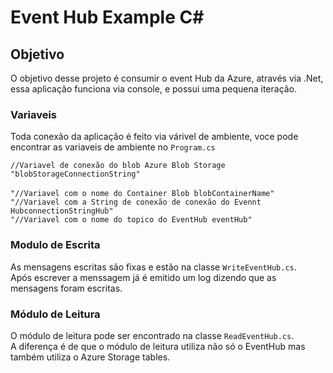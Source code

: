 # Event Hub Example C#

## Objetivo
O objetivo desse projeto é consumir o event Hub da Azure, através via .Net, essa aplicação funciona via console, e possui uma pequena iteração.

### Variaveis

Toda conexão da aplicação é feito via várivel de ambiente, voce pode encontrar as variaveis de ambiente no `Program.cs`

`//Variavel de conexão do blob Azure Blob Storage "blobStorageConnectionString"`</br>   
`"//Variavel com o nome do Container Blob blobContainerName"`</br>
`"//Variavel com a String de conexão de conexão do Evennt HubconnectionStringHub"`</br>
`"//Variavel com o nome do topico do EventHub eventHub"`</br>

### Modulo de Escrita

As mensagens escritas são fixas e estão na classe `WriteEventHub.cs`.</br>
Após escrever a menssagem já é emitido um log dizendo que as mensagens foram escritas.

### Módulo de Leitura

O módulo de leitura pode ser encontrado na classe `ReadEventHub.cs`.</br>
A diferença é de que o módulo de leitura utiliza não só o EventHub mas também utiliza o Azure Storage tables.

